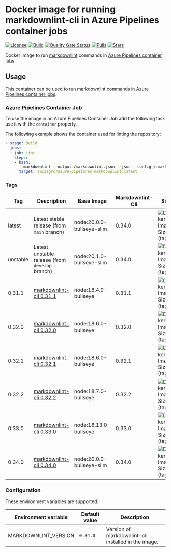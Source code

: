 # Docker image for running markdownlint-cli in Azure Pipelines container jobs

<!-- markdownlint-disable MD013 -->
[![License](https://img.shields.io/badge/license-MIT-blue.svg?style=flat-square)](https://github.com/swissgrc/docker-azure-pipelines-markdownlint/blob/main/LICENSE) [![Build](https://img.shields.io/github/actions/workflow/status/swissgrc/docker-azure-pipelines-markdownlint/publish.yml?branch=develop&style=flat-square)](https://github.com/swissgrc/docker-azure-pipelines-markdownlint/actions/workflows/publish.yml) [![Quality Gate Status](https://sonarcloud.io/api/project_badges/measure?project=swissgrc_docker-azure-pipelines-markdownlint&metric=alert_status)](https://sonarcloud.io/summary/new_code?id=swissgrc_docker-azure-pipelines-markdownlint) [![Pulls](https://img.shields.io/docker/pulls/swissgrc/azure-pipelines-markdownlint.svg?style=flat-square)](https://hub.docker.com/r/swissgrc/azure-pipelines-markdownlint) [![Stars](https://img.shields.io/docker/stars/swissgrc/azure-pipelines-markdownlint.svg?style=flat-square)](https://hub.docker.com/r/swissgrc/azure-pipelines-markdownlint)
<!-- markdownlint-restore -->

Docker image to run [markdownlint] commands in [Azure Pipelines container jobs].

## Usage

This container can be used to run markdownlint commands in [Azure Pipelines container jobs].

### Azure Pipelines Container Job

To use the image in an Azure Pipelines Container Job add the following task use it with the `container` property.

The following example shows the container used for linting the repository:

```yaml
- stage: Build
  jobs:
  - job: Lint
    steps:
    - bash: |
        markdownlint --output /markdownlint.json --json --config /.markdownlint.json /docs
      target: swissgrc/azure-pipelines-markdownlint:latest
```

### Tags

<!-- markdownlint-disable MD013 -->
| Tag      | Description                                                                                       | Base Image                 | Markdownlint-Cli | Size                                                                                                                                  |
|----------|---------------------------------------------------------------------------------------------------|----------------------------|------------------|---------------------------------------------------------------------------------------------------------------------------------------|
| latest   | Latest stable release (from `main` branch)                                                        | node:20.0.0-bullseye-slim  | 0.34.0           | ![Docker Image Size (tag)](https://img.shields.io/docker/image-size/swissgrc/azure-pipelines-markdownlint/latest?style=flat-square)   |
| unstable | Latest unstable release (from `develop` branch)                                                   | node:20.1.0-bullseye-slim  | 0.34.0           | ![Docker Image Size (tag)](https://img.shields.io/docker/image-size/swissgrc/azure-pipelines-markdownlint/unstable?style=flat-square) |
| 0.31.1   | [markdownlint-cli 0.31.1](https://github.com/igorshubovych/markdownlint-cli/releases/tag/v0.31.1) | node:18.4.0-bullseye       | 0.31.1           | ![Docker Image Size (tag)](https://img.shields.io/docker/image-size/swissgrc/azure-pipelines-markdownlint/0.31.1?style=flat-square)   |
| 0.32.0   | [markdownlint-cli 0.32.0](https://github.com/igorshubovych/markdownlint-cli/releases/tag/v0.32.0) | node:18.6.0-bullseye       | 0.32.0           | ![Docker Image Size (tag)](https://img.shields.io/docker/image-size/swissgrc/azure-pipelines-markdownlint/0.32.0?style=flat-square)   |
| 0.32.1   | [markdownlint-cli 0.32.1](https://github.com/igorshubovych/markdownlint-cli/releases/tag/v0.32.1) | node:18.6.0-bullseye       | 0.32.1           | ![Docker Image Size (tag)](https://img.shields.io/docker/image-size/swissgrc/azure-pipelines-markdownlint/0.32.1?style=flat-square)   |
| 0.32.2   | [markdownlint-cli 0.32.2](https://github.com/igorshubovych/markdownlint-cli/releases/tag/v0.32.1) | node:18.7.0-bullseye       | 0.32.2           | ![Docker Image Size (tag)](https://img.shields.io/docker/image-size/swissgrc/azure-pipelines-markdownlint/0.32.2?style=flat-square)   |
| 0.33.0   | [markdownlint-cli 0.33.0](https://github.com/igorshubovych/markdownlint-cli/releases/tag/v0.33.0) | node:18.13.0-bullseye      | 0.33.0           | ![Docker Image Size (tag)](https://img.shields.io/docker/image-size/swissgrc/azure-pipelines-markdownlint/0.33.0?style=flat-square)   |
| 0.34.0   | [markdownlint-cli 0.34.0](https://github.com/igorshubovych/markdownlint-cli/releases/tag/v0.34.0) | node:20.0.0-bullseye-slim  | 0.34.0           | ![Docker Image Size (tag)](https://img.shields.io/docker/image-size/swissgrc/azure-pipelines-markdownlint/0.34.0?style=flat-square)   |
<!-- markdownlint-restore -->

### Configuration

These environment variables are supported:

| Environment variable   | Default value        | Description                                                      |
|------------------------|----------------------|------------------------------------------------------------------|
| MARKDOWNLINT_VERSION   | `0.34.0`             | Version of markdownlint-cli installed in the image.              |

[markdownlint]: https://github.com/igorshubovych/markdownlint-cli
[Azure Pipelines container jobs]: https://docs.microsoft.com/en-us/azure/devops/pipelines/process/container-phases
